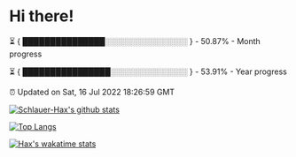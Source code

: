 # Hi there!

⏳ { ███████████████░░░░░░░░░░░░░░░ } - 50.87% - Month progress

⏳ { ████████████████░░░░░░░░░░░░░░ } - 53.91% - Year progress

⏰ Updated on Sat, 16 Jul 2022 18:26:59 GMT


[![Schlauer-Hax's github stats](https://github-readme-stats.vercel.app/api?username=Schlauer-Hax&show_icons=true&theme=dark&count_private=true)](https://github.com/Schlauer-Hax)


[![Top Langs](https://github-readme-stats.vercel.app/api/top-langs/?username=Schlauer-Hax&layout=compact&theme=dark)](https://github.com/Schlauer-Hax?tab=repositories)


[![Hax's wakatime stats](https://github-readme-stats.vercel.app/api/wakatime?username=Hax&theme=dark)](https://wakatime.com/@Hax)

